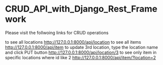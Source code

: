 # CRUD_API_with_Django_Rest_Framework

Please visit the follwoing links for CRUD operations

to see all locations
http://127.0.0.1:8000/api/location
to see all items
http://127.0.0.1:8000/api/item
to update 3rd location, type the location name and click PUT button
http://127.0.0.1:8000/api/location/3
to see only item in specific locations where id like 2
http://127.0.0.1:8000/api/item/?location=2
